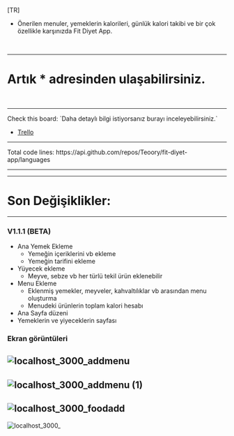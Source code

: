 [TR]
- Önerilen menuler, yemeklerin kalorileri, günlük kalori takibi ve bir çok özellikle karşınızda Fit Diyet App.

<br/>

<hr/>
<h1>Artık * adresinden ulaşabilirsiniz.</h1> 

<br/>
<hr/>
Check this board: `Daha detaylı bilgi istiyorsanız burayı inceleyebilirsiniz.`
  
- [Trello](...)
<hr>
Total code lines: https://api.github.com/repos/Teoory/fit-diyet-app/languages
<hr>

<hr>

# Son Değişiklikler:</br>

<hr>

### V1.1.1 (BETA)
- Ana Yemek Ekleme
  - Yemeğin içeriklerini vb ekleme
  - Yemeğin tarifini ekleme
- Yüyecek ekleme
  - Meyve, sebze vb her türlü tekil ürün eklenebilir
- Menu Ekleme
  - Eklenmiş yemekler, meyveler, kahvaltılıklar vb arasından menu oluşturma
  - Menudeki ürünlerin toplam kalori hesabı
- Ana Sayfa düzeni
- Yemeklerin ve yiyeceklerin sayfası


### Ekran görüntüleri
![localhost_3000_addmenu](https://github.com/Teoory/fit-diyet-app/assets/59116823/003a28d9-b917-4f91-ad0c-95bd0429f617)
-----
![localhost_3000_addmenu (1)](https://github.com/Teoory/fit-diyet-app/assets/59116823/8a7c7411-4369-4bf9-9349-35a6331e0e07)
-----
![localhost_3000_foodadd](https://github.com/Teoory/fit-diyet-app/assets/59116823/758b2e7a-1094-4a5f-9562-1d7012c7c30a)
-----
![localhost_3000_](https://github.com/Teoory/fit-diyet-app/assets/59116823/90a14d6e-db19-4c44-817c-2b91b73f3b19)
